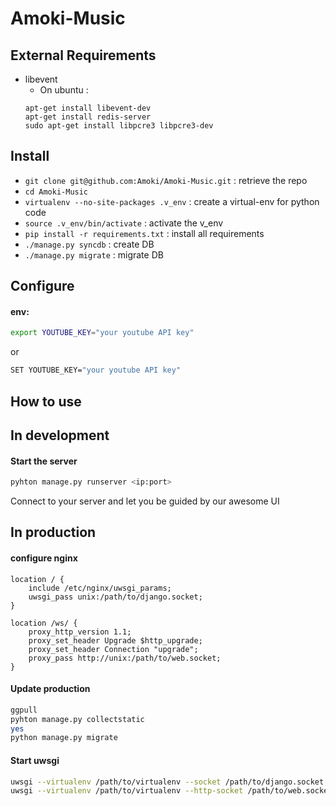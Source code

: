 Amoki-Music
===========

External Requirements
---------------------
* libevent
	* On ubuntu :
	```
	apt-get install libevent-dev
	apt-get install redis-server
	sudo apt-get install libpcre3 libpcre3-dev
	```


Install
---------
* `git clone git@github.com:Amoki/Amoki-Music.git` : retrieve the repo
* `cd Amoki-Music`
* `virtualenv --no-site-packages .v_env` : create a virtual-env for python code
* `source .v_env/bin/activate` : activate the v_env
* `pip install -r requirements.txt` : install all requirements
* `./manage.py syncdb` : create DB
* `./manage.py migrate` : migrate DB



Configure
---------

#### env:
```bash
export YOUTUBE_KEY="your youtube API key"
```
or
```bash
SET YOUTUBE_KEY="your youtube API key"
```

How to use
----------
## In development
#### Start the server
```bash
pyhton manage.py runserver <ip:port>
```
Connect to your server and let you be guided by our awesome UI

## In production
#### configure nginx
```
location / {
    include /etc/nginx/uwsgi_params;
    uwsgi_pass unix:/path/to/django.socket;
}

location /ws/ {
    proxy_http_version 1.1;
    proxy_set_header Upgrade $http_upgrade;
    proxy_set_header Connection "upgrade";
    proxy_pass http://unix:/path/to/web.socket;
}
```

#### Update production
```bash
ggpull
pyhton manage.py collectstatic
yes
python manage.py migrate
```

#### Start uwsgi
```bash
uwsgi --virtualenv /path/to/virtualenv --socket /path/to/django.socket --buffer-size=32768 --workers=5 --master --module wsgi_django
uwsgi --virtualenv /path/to/virtualenv --http-socket /path/to/web.socket --gevent 1000 --http-websockets --workers=2 --master --module wsgi_websocket
```

